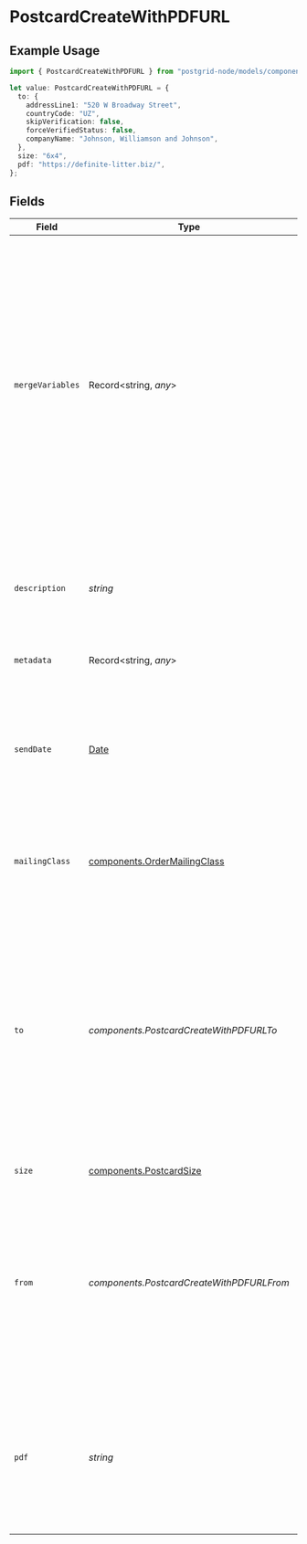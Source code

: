 # PostcardCreateWithPDFURL

## Example Usage

```typescript
import { PostcardCreateWithPDFURL } from "postgrid-node/models/components";

let value: PostcardCreateWithPDFURL = {
  to: {
    addressLine1: "520 W Broadway Street",
    countryCode: "UZ",
    skipVerification: false,
    forceVerifiedStatus: false,
    companyName: "Johnson, Williamson and Johnson",
  },
  size: "6x4",
  pdf: "https://definite-litter.biz/",
};
```

## Fields

| Field                                                                                                                                                                                                                                                                     | Type                                                                                                                                                                                                                                                                      | Required                                                                                                                                                                                                                                                                  | Description                                                                                                                                                                                                                                                               |
| ------------------------------------------------------------------------------------------------------------------------------------------------------------------------------------------------------------------------------------------------------------------------- | ------------------------------------------------------------------------------------------------------------------------------------------------------------------------------------------------------------------------------------------------------------------------- | ------------------------------------------------------------------------------------------------------------------------------------------------------------------------------------------------------------------------------------------------------------------------- | ------------------------------------------------------------------------------------------------------------------------------------------------------------------------------------------------------------------------------------------------------------------------- |
| `mergeVariables`                                                                                                                                                                                                                                                          | Record<string, *any*>                                                                                                                                                                                                                                                     | :heavy_minus_sign:                                                                                                                                                                                                                                                        | These will be merged with the variables in the template or HTML you create this order with. The keys in this object should match the variable names in the template _exactly_ as they are case-sensitive. Note that these _do not_ apply to PDFs uploaded with the order. |
| `description`                                                                                                                                                                                                                                                             | *string*                                                                                                                                                                                                                                                                  | :heavy_minus_sign:                                                                                                                                                                                                                                                        | An optional string describing this resource. Will be visible in the API and the dashboard.                                                                                                                                                                                |
| `metadata`                                                                                                                                                                                                                                                                | Record<string, *any*>                                                                                                                                                                                                                                                     | :heavy_minus_sign:                                                                                                                                                                                                                                                        | See the section on Metadata.                                                                                                                                                                                                                                              |
| `sendDate`                                                                                                                                                                                                                                                                | [Date](https://developer.mozilla.org/en-US/docs/Web/JavaScript/Reference/Global_Objects/Date)                                                                                                                                                                             | :heavy_minus_sign:                                                                                                                                                                                                                                                        | This order will transition from `ready` to `printing` on the day after this date. You can use this parameter to schedule orders for a future date.                                                                                                                        |
| `mailingClass`                                                                                                                                                                                                                                                            | [components.OrderMailingClass](../../models/components/ordermailingclass.md)                                                                                                                                                                                              | :heavy_minus_sign:                                                                                                                                                                                                                                                        | The mailing class of this order. If not provided, automatically set to `first_class`.                                                                                                                                                                                     |
| `to`                                                                                                                                                                                                                                                                      | *components.PostcardCreateWithPDFURLTo*                                                                                                                                                                                                                                   | :heavy_check_mark:                                                                                                                                                                                                                                                        | The recipient of this order. You can either supply the contact information inline here or provide a contact ID. PostGrid will automatically deduplicate contacts regardless of whether you provide the information inline here or call the contact creation endpoint.     |
| `size`                                                                                                                                                                                                                                                                    | [components.PostcardSize](../../models/components/postcardsize.md)                                                                                                                                                                                                        | :heavy_check_mark:                                                                                                                                                                                                                                                        | The size of the postcard.                                                                                                                                                                                                                                                 |
| `from`                                                                                                                                                                                                                                                                    | *components.PostcardCreateWithPDFURLFrom*                                                                                                                                                                                                                                 | :heavy_minus_sign:                                                                                                                                                                                                                                                        | The contact information of the sender. You can pass contact information inline here just like you can for the `to`. Unlike other order types, the sender address is optional for postcards.                                                                               |
| `pdf`                                                                                                                                                                                                                                                                     | *string*                                                                                                                                                                                                                                                                  | :heavy_check_mark:                                                                                                                                                                                                                                                        | A URL pointing to a 2 page PDF file. The first page is the front of the postcard and the second page is the back (where the address will be stamped on).                                                                                                                  |